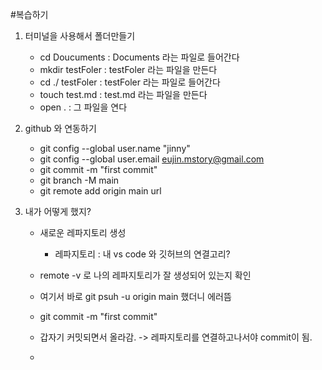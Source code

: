 #복습하기
1) 터미널을 사용해서 폴더만들기
    - cd Doucuments : Documents 라는 파일로 들어간다
    - mkdir testFoler : testFoler 라는 파일을 만든다
    - cd ./ testFoler : testFoler 라는 파일로 들어간다
    - touch test.md : test.md 라는 파일을 만든다
    - open . : 그 파일을 연다

2) github 와 연동하기
    - git config --global user.name "jinny"
    - git config --global user.email eujin.mstory@gmail.com
    - git commit -m "first commit"
    - git branch -M main
    - git remote add origin main url


3) 내가 어떻게 했지?
    - 새로운 레파지토리 생성  
        - 레파지토리 : 내 vs code 와 깃허브의 연결고리?
    - remote -v 로 나의 레파지토리가 잘 생성되어 있는지 확인
    - 여기서 바로 git psuh -u origin main 했더니 에러뜸
    - git commit -m "first commit" 
    - 갑자기 커밋되면서 올라감. -> 레파지토리를 연결하고나서야 commit이 됨.
    
    - 

    
